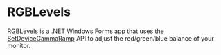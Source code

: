 # RGBLevels

RGBLevels is a .NET Windows Forms app that uses the [SetDeviceGammaRamp](https://docs.microsoft.com/en-us/windows/desktop/api/wingdi/nf-wingdi-setdevicegammaramp) API to adjust the red/green/blue balance of your monitor.
